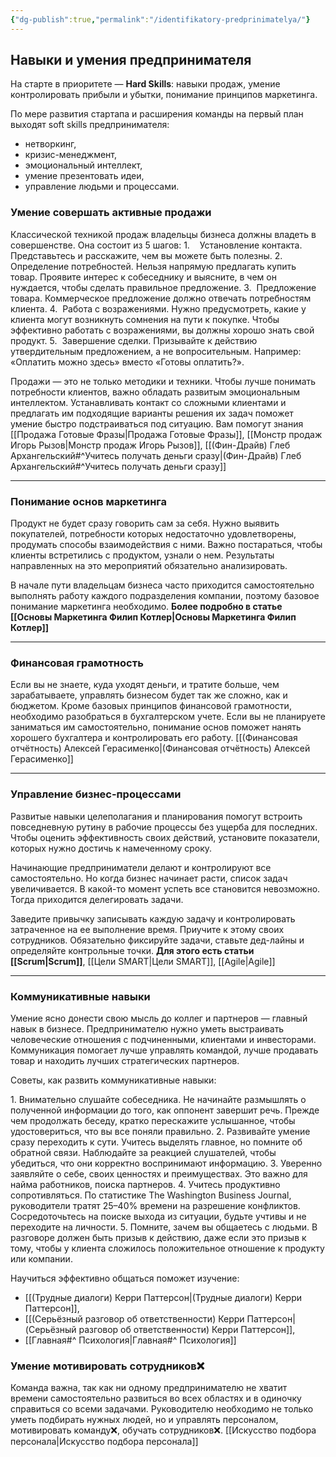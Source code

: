 ```yaml
---
{"dg-publish":true,"permalink":"/identifikatory-predprinimatelya/"}
---
```


## Навыки и умения предпринимателя

На старте в приоритете — **Hard Skills**: навыки продаж, умение контролировать прибыли и убытки, понимание принципов маркетинга.

По мере развития стартапа и расширения команды на первый план выходят soft skills предпринимателя:
- нетворкинг,
- кризис-менеджмент,
- эмоциональный интеллект,
- умение презентовать идеи,
- управление людьми и процессами.
### Умение совершать активные продажи 

Классической техникой продаж владельцы бизнеса должны владеть в совершенстве. Она состоит из 5 шагов:
1.    Установление контакта. Представьтесь и расскажите, чем вы можете быть полезны.
2.  Определение потребностей. Нельзя напрямую предлагать купить товар. Проявите интерес к собеседнику и выясните, в чем он нуждается, чтобы сделать правильное предложение.
3.  Предложение товара. Коммерческое предложение должно отвечать потребностям клиента.
4.  Работа с возражениями. Нужно предусмотреть, какие у клиента могут возникнуть сомнения на пути к покупке. Чтобы эффективно работать с возражениями, вы должны хорошо знать свой продукт.
5.  Завершение сделки. Призывайте к действию утвердительным предложением, а не вопросительным. Например: «Оплатить можно здесь» вместо «Готовы оплатить?».

Продажи — это не только методики и техники. Чтобы лучше понимать потребности клиентов, важно обладать развитым эмоциональным интеллектом. Устанавливать контакт со сложными клиентами и предлагать им подходящие варианты решения их задач поможет умение быстро подстраиваться под ситуацию.
Вам помогут знания [[Продажа Готовые Фразы\|Продажа Готовые Фразы]], [[Монстр продаж Игорь Рызов\|Монстр продаж Игорь Рызов]], [[(Фин-Драйв) Глеб Архангельский#^Учитесь получать деньги сразу\|(Фин-Драйв) Глеб Архангельский#^Учитесь получать деньги сразу]]
****
### Понимание основ маркетинга
Продукт не будет сразу говорить сам за себя. Нужно выявить покупателей, потребности которых недостаточно удовлетворены, продумать способы взаимодействия с ними. Важно постараться, чтобы клиенты встретились с продуктом, узнали о нем. Результаты направленных на это мероприятий обязательно анализировать.

В начале пути владельцам бизнеса часто приходится самостоятельно выполнять работу каждого подразделения компании, поэтому базовое понимание маркетинга необходимо. 
**Более подробно в статье [[Основы Маркетинга Филип Котлер\|Основы Маркетинга Филип Котлер]]**
****
### Финансовая грамотность
Если вы не знаете, куда уходят деньги, и тратите больше, чем зарабатываете, управлять бизнесом будет так же сложно, как и бюджетом. Кроме базовых принципов финансовой грамотности, необходимо разобраться в бухгалтерском учете. Если вы не планируете заниматься им самостоятельно, понимание основ поможет нанять хорошего бухгалтера и контролировать его работу.
[[(Финансовая отчётность) Алексей Герасименко\|(Финансовая отчётность) Алексей Герасименко]]
****
### Управление бизнес-процессами
Развитые навыки целеполагания и планирования помогут встроить повседневную рутину в рабочие процессы без ущерба для последних. Чтобы оценить эффективность своих действий, установите показатели, которых нужно достичь к намеченному сроку.

Начинающие предприниматели делают и контролируют все самостоятельно. Но когда бизнес начинает расти, список задач увеличивается. В какой-то момент успеть все становится невозможно. Тогда приходится делегировать задачи.

Заведите привычку записывать каждую задачу и контролировать затраченное на ее выполнение время. Приучите к этому своих сотрудников. Обязательно фиксируйте задачи, ставьте дед-лайны и определяйте контрольные точки.
**Для этого есть статьи [[Scrum\|Scrum]]**, [[Цели SMART\|Цели SMART]], [[Agile\|Agile]]
****
### Коммуникативные навыки
Умение ясно донести свою мысль до коллег и партнеров — главный навык в бизнесе. Предпринимателю нужно уметь выстраивать человеческие отношения с подчиненными, клиентами и инвесторами. Коммуникация помогает лучше управлять командой, лучше продавать товар и находить лучших стратегических партнеров.

Советы, как развить коммуникативные навыки:

1. Внимательно слушайте собеседника. Не начинайте размышлять о полученной информации до того, как оппонент завершит речь. Прежде чем продолжать беседу, кратко перескажите услышанное, чтобы удостовериться, что вы все поняли правильно.
2. Развивайте умение сразу переходить к сути. Учитесь выделять главное, но помните об обратной связи. Наблюдайте за реакцией слушателей, чтобы убедиться, что они корректно воспринимают информацию.
3. Уверенно заявляйте о себе, своих ценностях и преимуществах. Это важно для найма работников, поиска партнеров.
4. Учитесь продуктивно сопротивляться. По статистике The Washington Business Journal, руководители тратят 25–40% времени на разрешение конфликтов. Сосредоточьтесь на поиске выхода из ситуации, будьте учтивы и не переходите на личности.
5. Помните, зачем вы общаетесь с людьми. В разговоре должен быть призыв к действию, даже если это призыв к тому, чтобы у клиента сложилось положительное отношение к продукту или компании.

Научиться эффективно общаться поможет изучение: 
- [[(Трудные диалоги) Керри Паттерсон\|(Трудные диалоги) Керри Паттерсон]], 
- [[(Серьёзный разговор об ответственности) Керри Паттерсон\|(Серьёзный разговор об ответственности) Керри Паттерсон]],
- [[Главная#^ Психология\|Главная#^ Психология]]
### Умение мотивировать сотрудников❌
Команда важна, так как ни одному предпринимателю не хватит времени самостоятельно развиться во всех областях и в одиночку справиться со всеми задачами. Руководителю необходимо не только уметь подбирать нужных людей, но и управлять персоналом, мотивировать команду❌, обучать сотрудников❌.
[[Искусство подбора персонала\|Искусство подбора персонала]]